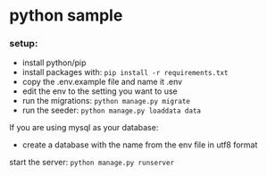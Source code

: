 # python sample

### setup:
- install python/pip
- install packages with: `pip install -r requirements.txt`
- copy the .env.example file and name it .env
- edit the env to the setting you want to use
- run the migrations: `python manage.py migrate`
- run the seeder: `python manage.py loaddata data`

If you are using mysql as your database:
- create a database with the name from the env file in utf8 format

start the server: `python manage.py runserver`
